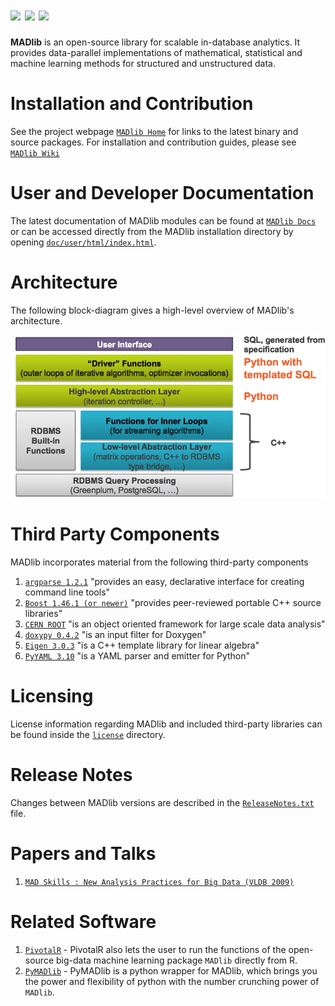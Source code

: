 ![](http://madlib.net/images/magnetic-icon.png) ![](http://madlib.net/images/agile-icon.png) ![](http://madlib.net/images/deep-icon.png) 
=================================================
**MADlib** is an open-source library for scalable in-database analytics. 
It provides data-parallel implementations of mathematical, statistical and machine learning methods for structured and unstructured data.

Installation and Contribution
==============================
See the project webpage  [`MADlib Home`](http://madlib.net) for links to the latest binary and source packages.
For installation and contribution guides, please see [`MADlib Wiki`](https://github.com/madlib/madlib/wiki)

User and Developer Documentation
==================================
The latest documentation of MADlib modules can be found at [`MADlib Docs`](http://doc.madlib.net) or can be accessed directly from the MADlib installation directory by opening
[`doc/user/html/index.html`](doc/user/html/index.html).


Architecture
=============

The following block-diagram gives a high-level overview of MADlib's architecture.


![MADlib Architecture](/doc/imgs/architecture.png)


Third Party Components
======================
MADlib incorporates material from the following third-party components

1. [`argparse 1.2.1`](http://code.google.com/p/argparse/) "provides an easy, declarative interface for creating command line tools"
2. [`Boost 1.46.1 (or newer)`](http://www.boost.org/) "provides peer-reviewed portable C++ source libraries"
3. [`CERN ROOT`](http://root.cern.ch/) "is an object oriented framework for large scale data analysis"
4. [`doxypy 0.4.2`](http://code.foosel.org/doxypy) "is an input filter for Doxygen"
5. [`Eigen 3.0.3`](http://eigen.tuxfamily.org/index.php?title=Main_Page) "is a C++ template library for linear algebra"
6. [`PyYAML 3.10`](http://pyyaml.org/wiki/PyYAML) "is a YAML parser and emitter for Python"

Licensing
==========
License information regarding MADlib and included third-party libraries can be  found inside the [`license`](/license) directory.

Release Notes
=============
Changes between MADlib versions are described in the [`ReleaseNotes.txt`](/ReleaseNotes.txt) file.

Papers and Talks
=================

1. [`MAD Skills : New Analysis Practices for Big Data (VLDB 2009)`](http://db.cs.berkeley.edu/papers/vldb09-madskills.pdf)


Related Software
=================
1. [`PivotalR`](https://github.com/madlib-internal/PivotalR) - PivotalR also lets the user to run the functions of the open-source big-data machine learning package `MADlib` directly from R.
2. [`PyMADlib`](https://github.com/gopivotal/pymadlib) - PyMADlib is a python wrapper for MADlib, which brings you the power and flexibility of python with the number crunching power of `MADlib`.
